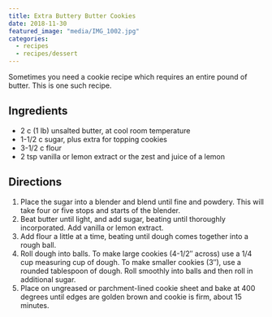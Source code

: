 ```yaml
---
title: Extra Buttery Butter Cookies
date: 2018-11-30
featured_image: "media/IMG_1002.jpg"
categories:
  - recipes
  - recipes/dessert
---
```


Sometimes you need a cookie recipe which requires an entire pound of butter. This is one such recipe.

## Ingredients

- 2 c (1 lb) unsalted butter, at cool room temperature
- 1-1/2 c sugar, plus extra for topping cookies
- 3-1/2 c flour
- 2 tsp vanilla or lemon extract or the zest and juice of a lemon

## Directions

1. Place the sugar into a blender and blend until fine and powdery. This will take four or five stops and starts of the blender.
2. Beat butter until light, and add sugar, beating until thoroughly incorporated. Add vanilla or lemon extract.
3. Add flour a little at a time, beating until dough comes together into a rough ball.
4. Roll dough into balls. To make large cookies (4-1/2″ across) use a 1/4 cup measuring cup of dough. To make smaller cookies (3″), use a rounded tablespoon of dough. Roll smoothly into balls and then roll in additional sugar.
5. Place on ungreased or parchment-lined cookie sheet and bake at 400 degrees until edges are golden brown and cookie is firm, about 15 minutes.
